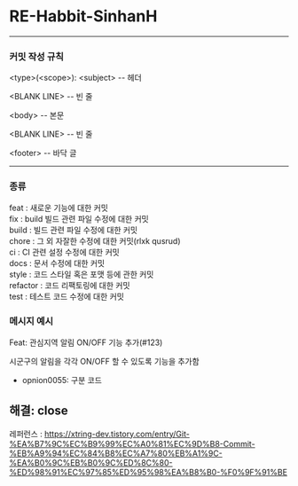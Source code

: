 
# RE-Habbit-SinhanH
---
### 커밋 작성 규칙

  \<type>(\<scope>): \<subject>    -- 헤더

  \<BLANK LINE>                  -- 빈 줄

 \<body\>                        -- 본문

  \<BLANK LINE>                  -- 빈 줄

  \<footer>                      -- 바닥 글

  -----

 ### <type> 종류

feat : 새로운 기능에 대한 커밋 \
fix : build 빌드 관련 파일 수정에 대한 커밋\
build : 빌드 관련 파일 수정에 대한 커밋\
chore : 그 외 자잘한 수정에 대한 커밋(rlxk qusrud)\
ci : CI 관련 설정 수정에 대한 커밋\
docs : 문서 수정에 대한 커밋\
style : 코드 스타일 혹은 포맷 등에 관한 커밋\
refactor : 코드 리팩토링에 대한 커밋\
test : 테스트 코드 수정에 대한 커밋

### 메시지 예시

Feat: 관심지역 알림 ON/OFF 기능 추가(#123)

시군구의 알림을 각각 ON/OFF 할 수 있도록 기능을 추가함
 - opnion0055: 구분 코드

해결: close
--------------------------------------
레퍼런스 : https://xtring-dev.tistory.com/entry/Git-%EA%B7%9C%EC%B9%99%EC%A0%81%EC%9D%B8-Commit-%EB%A9%94%EC%84%B8%EC%A7%80%EB%A1%9C-%EA%B0%9C%EB%B0%9C%ED%8C%80-%ED%98%91%EC%97%85%ED%95%98%EA%B8%B0-%F0%9F%91%BE
